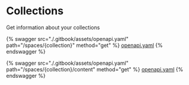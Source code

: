 # Collections

Get information about your collections




{% swagger src="./.gitbook/assets/openapi.yaml" path="/spaces/{collection}" method="get" %}
[openapi.yaml](<./.gitbook/assets/openapi.yaml>)
{% endswagger %}


{% swagger src="./.gitbook/assets/openapi.yaml" path="/spaces/{collection}/content" method="get" %}
[openapi.yaml](<./.gitbook/assets/openapi.yaml>)
{% endswagger %}